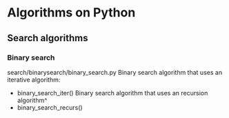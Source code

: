 # Algorithms on Python
## Search algorithms
### Binary search
search/binarysearch/binary_search.py
Binary search algorithm that uses an iterative algorithm:
- binary_search_iter()
Binary search algorithm that uses an recursion algorithm^
- binary_search_recurs()